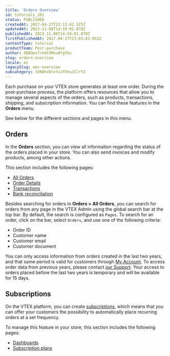 ```yaml
---
title: 'Orders Overview'
id: tutorials_201
status: PUBLISHED
createdAt: 2017-04-27T22:13:42.525Z
updatedAt: 2023-11-08T14:59:02.078Z
publishedAt: 2023-11-08T14:59:02.078Z
firstPublishedAt: 2017-04-27T23:03:03.051Z
contentType: tutorial
productTeam: Post-purchase
author: 0QBQws7rk0t5Mnu8fgfUv
slug: orders-overview
locale: en
legacySlug: oms-overview
subcategory: 3VNOhxDrvYxJThhuJClrYZ
---
```


Each purchase on your VTEX store generates at least one order. During the post-purchase process, the platform offers resources that allow you to manage several aspects of the orders, such as products, transactions, shipping, and subscription information. You can find these features in the **Orders** menu.

See below for the different sections and pages in this menu.

## Orders

In the **Orders** section, you can view all information regarding the status of the orders placed in your store. You can also send invoices and modify products, among other actions.

This section includes the following pages:

- [All Orders](https://help.vtex.com/en/v4/docs/all-orders--6JHeydzIft46VY7JTEpbJT)  
- [Order Details](https://help.vtex.com/en/tutorial/pagina-de-detalhes-do-pedido--2Y75n54Cc9VizrlG1N6ZNl)   
- [Transactions](https://help.vtex.com/en/tutorial/how-to-view-transactions-on-pci-gateway--tutorials_461) 
- [Bank reconciliation](https://help.vtex.com/en/tutorial/bank-reconciliations--tutorials_453) 

Besides searching for orders in **Orders > All Orders**, you can search for orders from any page in the VTEX Admin using the global search bar at the top bar. By default, the search is configured as `Pages`. To search for an order, click on the bar, select `Orders`, and use one of the following criteria:

- Order ID
- Customer name
- Customer email
- Customer document

<div class = "alert alert-info">
You can only access information from orders created in the last two years, and that same period is valid for customers through <a href="https://help.vtex.com/en/tutorial/how-my-account-works--2BQ3GiqhqGJTXsWVuio3Xh">My Account</a>. To access order data from previous years, please contact <a href="https://support.vtex.com/hc/pt-br/requests">our Support</a>. Your access to orders placed before the last two years is temporary and will be available for 15 days.
</div>

## Subscriptions

On the VTEX platform, you can create [subscriptions](https://help.vtex.com/en/tutorial/how-subscriptions-work--frequentlyAskedQuestions_4453), which means that you can offer your customers the possibility to automatically place recurring orders at a set frequency.

To manage this feature in your store, this section includes the following pages:  
- [Dashboards](https://help.vtex.com/en/tutorial/how-to-manage-subscriptions--6Jk50FPbv6iuz1OsFypv8x)  
- [Subscription plans](https://help.vtex.com/en/tutorial/subscription-plans-beta--5kczKRqHEsrs1tYtRcY8wR)  

